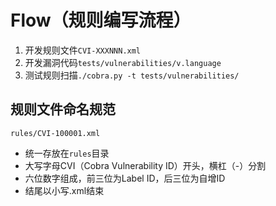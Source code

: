 # Flow（规则编写流程）

1. 开发规则文件`CVI-XXXNNN.xml`
2. 开发漏洞代码`tests/vulnerabilities/v.language`
3. 测试规则扫描`./cobra.py -t tests/vulnerabilities/`

## 规则文件命名规范
`rules/CVI-100001.xml`
- 统一存放在`rules`目录
- 大写字母CVI（Cobra Vulnerability ID）开头，横杠（-）分割
- 六位数字组成，前三位为Label ID，后三位为自增ID
- 结尾以小写.xml结束
